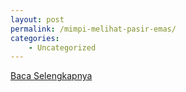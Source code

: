 ```yaml
---
layout: post
permalink: /mimpi-melihat-pasir-emas/
categories:
    - Uncategorized
---
```


[Baca Selengkapnya](/09)